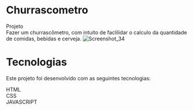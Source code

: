 
# Churrascometro
Projeto <br>
  Fazer um churrascômetro, com intuito de faclilidar o calculo da quantidade de comidas, bebidas e cerveja.
![Screenshot_34](https://user-images.githubusercontent.com/82658732/116479759-8e1f4580-a856-11eb-8ca4-68564c117635.png)


# Tecnologias<br>
Este projeto foi desenvolvido com as seguintes tecnologias:

HTML
<br>
CSS
<br>
JAVASCRIPT

